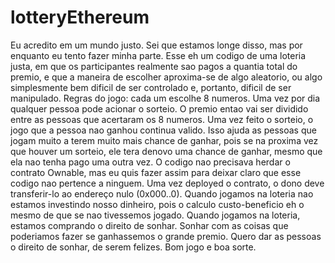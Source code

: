 # lotteryEthereum

Eu acredito em um mundo justo. Sei que estamos longe disso, mas por enquanto eu tento fazer minha parte. Esse eh um codigo de uma loteria justa, em que os participantes realmente sao pagos a quantia total do premio, e que a maneira de escolher aproxima-se de algo aleatorio, ou algo simplesmente bem dificil de ser controlado e, portanto, dificil de ser manipulado. Regras do jogo: cada um escolhe 8 numeros. Uma vez por dia qualquer pessoa pode acionar o sorteio. O premio entao vai ser dividido entre as pessoas que acertaram os 8 numeros. Uma vez feito o sorteio, o jogo que a pessoa nao ganhou continua valido. Isso ajuda as pessoas que jogam muito a terem muito mais chance de ganhar, pois se na proxima vez que houver um sorteio, ele tera denovo uma chance de ganhar, mesmo que ela nao tenha pago uma outra vez. O codigo nao precisava herdar o contrato Ownable, mas eu quis fazer assim para deixar claro que esse codigo nao pertence a ninguem. Uma vez deployed o contrato, o dono deve transferir-lo ao endereço nulo (0x000..0). Quando jogamos na loteria nao estamos investindo nosso dinheiro, pois o calculo custo-beneficio eh o mesmo de que se nao tivessemos jogado. Quando jogamos na loteria, estamos comprando o direito de sonhar. Sonhar com as coisas que poderiamos fazer se ganhassemos o grande premio. Quero dar as pessoas o direito de sonhar, de serem felizes. Bom jogo e boa sorte.
